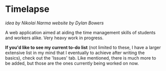 # Timelapse
*idea by Nikolai Narma*
*website by Dylan Bowers*

A web application aimed at aiding the time management skills of students and workers alike. Very heavy work in progress. 

**If you'd like to see my current to-do list** (not limited to these, I have a larger extensive list in my mind that I eventually to achieve after writing the basics), check out the 'Issues' tab. Like mentioned, there is much more to be added, but those are the ones currently being worked on now.

